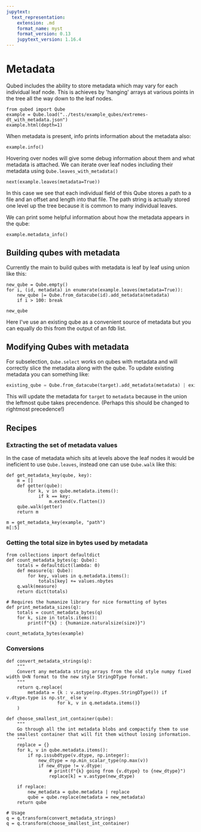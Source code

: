 ```yaml
---
jupytext:
  text_representation:
    extension: .md
    format_name: myst
    format_version: 0.13
    jupytext_version: 1.16.4
---
```

# Metadata

Qubed includes the ability to store metadata which may vary for each individual leaf node. This is achieves by 'hanging' arrays at various points in the tree all the way down to the leaf nodes.

```{code-cell} python3
from qubed import Qube
example = Qube.load("../tests/example_qubes/extremes-dt_with_metadata.json")
example.html(depth=1)
```


When metadata is present, info prints information about the metadata also:
```{code-cell} python3
example.info()
```

Hovering over nodes will give some debug information about them and what metadata is attached. We can iterate over leaf nodes including their metadata using `Qube.leaves_with_metadata()`


```{code-cell} python3
next(example.leaves(metadata=True))
```

In this case we see that each individual field of this Qube stores a path to a file and an offset and length into that file. The path string is actually stored one level up the tree because it is common to many individual leaves.

We can print some helpful information about how the metadata appears in the qube:

```{code-cell} python3
example.metadata_info()
```

## Building qubes with metadata

Currently the main to build qubes with metadata is leaf by leaf using union like this:

```{code-cell} python3
new_qube = Qube.empty()
for i, (id, metadata) in enumerate(example.leaves(metadata=True)):
    new_qube |= Qube.from_datacube(id).add_metadata(metadata)
    if i > 100: break

new_qube
```

Here I've use an existing qube as a convenient source of metadata but you can equally do this from the output of an fdb list.

## Modifying Qubes with metadata
For subselection, `Qube.select` works on qubes with metadata and will correctly slice the metadata along with the qube. To update existing metadata you can something like:

```python
existing_qube = Qube.from_datacube(target).add_metadata(metadata) | existing qube
```
This will update the metadata for `target` to `metadata` because in the union the leftmost qube takes precendence. (Perhaps this should be changed to rightmost precedence!)

## Recipes

### Extracting the set of metadata values
In the case of metadata which sits at levels above the leaf nodes it would be ineficient to use `Qube.leaves`, instead one can use `Qube.walk` like this:

```{code-cell} python3
def get_metadata_key(qube, key):
    m = []
    def getter(qube):
        for k, v in qube.metadata.items():
            if k == key:
                m.extend(v.flatten())
    qube.walk(getter)
    return m

m = get_metadata_key(example, "path")
m[:5]
```

### Getting the total size in bytes used by metadata

```{code-cell} python3
from collections import defaultdict
def count_metadata_bytes(q: Qube):
    totals = defaultdict(lambda: 0)
    def measure(q: Qube):
        for key, values in q.metadata.items():
            totals[key] += values.nbytes
    q.walk(measure)
    return dict(totals)

# Requires the humanize library for nice formatting of bytes
def print_metadata_sizes(q):
    totals = count_metadata_bytes(q)
    for k, size in totals.items():
        print(f"{k} : {humanize.naturalsize(size)}")

count_metadata_bytes(example)
```


### Conversions

```
def convert_metadata_strings(q):
    """
    Convert any metadata string arrays from the old style numpy fixed width U<N format to the new style StringDType format.
    """
    return q.replace(
        metadata = {k : v.astype(np.dtypes.StringDType()) if v.dtype.type is np.str_ else v
                   for k, v in q.metadata.items()}
    )

def choose_smallest_int_container(qube):
    """
    Go through all the int metadata blobs and compactify them to use the smallest container that will fit them without losing information.
    """
    replace = {}
    for k, v in qube.metadata.items():
        if np.issubdtype(v.dtype, np.integer):
            new_dtype = np.min_scalar_type(np.max(v))
            if new_dtype != v.dtype:
                # print(f"{k} going from {v.dtype} to {new_dtype}")
                replace[k] = v.astype(new_dtype)

    if replace:
        new_metadata = qube.metadata | replace
        qube = qube.replace(metadata = new_metadata)
    return qube

# Usage
q = q.transform(convert_metadata_strings)
q = q.transform(choose_smallest_int_container)
```
